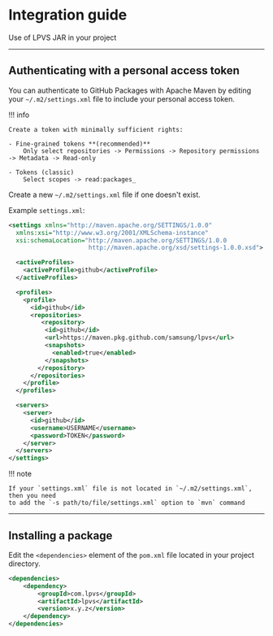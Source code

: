 # Integration guide

Use of LPVS JAR in your project

---

## Authenticating with a personal access token

You can authenticate to GitHub Packages with Apache Maven by editing your 
`~/.m2/settings.xml` file to include your personal access token.

!!! info

    Create a token with minimally sufficient rights:

    - Fine-grained tokens **(recommended)**  
        Only select repositories -> Permissions -> Repository permissions -> Metadata -> Read-only
    
    - Tokens (classic)
        Select scopes -> read:packages_

Create a new `~/.m2/settings.xml` file if one doesn't exist.

Example `settings.xml`:

```xml
<settings xmlns="http://maven.apache.org/SETTINGS/1.0.0"
  xmlns:xsi="http://www.w3.org/2001/XMLSchema-instance"
  xsi:schemaLocation="http://maven.apache.org/SETTINGS/1.0.0
                      http://maven.apache.org/xsd/settings-1.0.0.xsd">

  <activeProfiles>
    <activeProfile>github</activeProfile>
  </activeProfiles>

  <profiles>
    <profile>
      <id>github</id>
      <repositories>
         <repository>
          <id>github</id>
          <url>https://maven.pkg.github.com/samsung/lpvs</url>
          <snapshots>
            <enabled>true</enabled>
          </snapshots>
        </repository>
      </repositories>
    </profile>
  </profiles>

  <servers>
    <server>
      <id>github</id>
      <username>USERNAME</username>
      <password>TOKEN</password>
    </server>
  </servers>
</settings>
```

!!! note

    If your `settings.xml` file is not located in `~/.m2/settings.xml`, then you need 
    to add the `-s path/to/file/settings.xml` option to `mvn` command

---

## Installing a package

Edit the `<dependencies>` element of the `pom.xml` file located in your project directory.

```xml
<dependencies>
    <dependency>
        <groupId>com.lpvs</groupId>
        <artifactId>lpvs</artifactId>
        <version>x.y.z</version>
    </dependency>
</dependencies>
```
